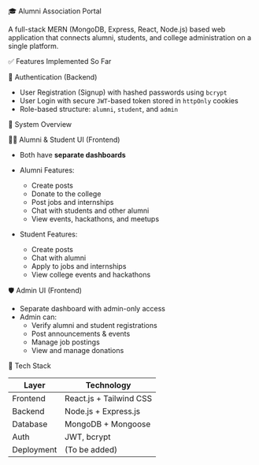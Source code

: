 🎓 Alumni Association Portal

A full-stack MERN (MongoDB, Express, React, Node.js) based web application that connects alumni, students, and college administration on a single platform.

✅ Features Implemented So Far

🔐 Authentication (Backend)
- User Registration (Signup) with hashed passwords using `bcrypt`
- User Login with secure `JWT`-based token stored in `httpOnly` cookies
- Role-based structure: `alumni`, `student`, and `admin`

🧠 System Overview

👨‍🎓 Alumni & Student UI (Frontend)
- Both have **separate dashboards**
- Alumni Features:
  - Create posts
  - Donate to the college
  - Post jobs and internships
  - Chat with students and other alumni
  - View events, hackathons, and meetups

- Student Features:
  - Create posts
  - Chat with alumni
  - Apply to jobs and internships
  - View college events and hackathons

🛡️ Admin UI (Frontend)
- Separate dashboard with admin-only access
- Admin can:
  - Verify alumni and student registrations
  - Post announcements & events
  - Manage job postings
  - View and manage donations

🧰 Tech Stack

| Layer        | Technology             |
|--------------|------------------------|
| Frontend     | React.js + Tailwind CSS |
| Backend      | Node.js + Express.js    |
| Database     | MongoDB + Mongoose      |
| Auth         | JWT, bcrypt             |
| Deployment   | (To be added)           |
